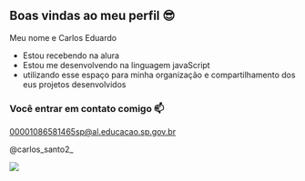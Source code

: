 ## Boas vindas ao meu perfil 😎

Meu nome e Carlos Eduardo 

-  Estou recebendo na alura
-  Estou me desenvolvendo na linguagem javaScript
-  utilizando esse espaço para minha organização e compartilhamento dos eus projetos desenvolvidos

### Você entrar em contato comigo 📫

00001086581465sp@al.educacao.sp.gov.br

@carlos_santo2_

![](https://github.com/user-attachments/assets/f5562e11-056c-4f61-8be1-31810a6e65e5)

